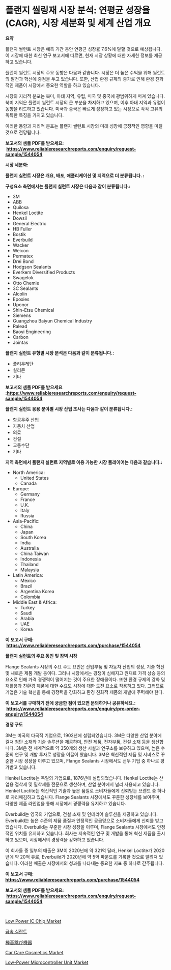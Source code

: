<p><h1>플랜지 씰링재 시장 분석: 연평균 성장율(CAGR), 시장 세분화 및 세계 산업 개요</h1></p><p><strong>요약</strong></p>
<p><p>플랜지 씰런트 시장은 예측 기간 동안 연평균 성장률 7.6%에 달할 것으로 예상됩니다. 이 시장에 대한 최신 연구 보고서에 따르면, 현재 시장 상황에 대한 자세한 정보를 제공하고 있습니다. </p><p>플랜지 씰런트 시장의 주요 동향은 다음과 같습니다. 시장은 더 높은 수익을 위해 씰런트의 발전과 혁신에 중점을 두고 있습니다. 또한, 산업 환경 규제의 증가로 인해 환경 친화적인 제품이 시장에서 중요한 역할을 하고 있습니다. </p><p>시장의 지리적 분포는 북미, 아태 지역, 유럽, 미국 및 중국에 광범위하게 퍼져 있습니다. 북미 지역은 플랜지 씰런트 시장의 큰 부분을 차지하고 있으며, 이후 아태 지역과 유럽이 동향을 리드하고 있습니다. 미국과 중국은 빠르게 성장하고 있는 시장으로 각각 고유의 독특한 특징을 가지고 있습니다. </p><p>이러한 동향과 지리적 분포는 플랜지 씰런트 시장의 미래 성장에 긍정적인 영향을 미칠 것으로 전망됩니다.</p></p>
<p><strong>보고서의 샘플 PDF를 받으세요: &nbsp;<a href="https://www.reliableresearchreports.com/enquiry/request-sample/1544054">https://www.reliableresearchreports.com/enquiry/request-sample/1544054</a></strong></p>
<p><strong>시장 세분화:</strong></p>
<p><strong> 플랜지 실런트 시장은 개요, 배포, 애플리케이션 및 지역으로 더 분류됩니다. :</strong></p>
<p><strong>구성요소 측면에서는 플랜지 실런트 시장은 다음과 같이 분류됩니다.:</strong></p>
<p><ul><li>3M</li><li>ABB</li><li>Quilosa</li><li>Henkel Loctite</li><li>Dowsil</li><li>General Electric</li><li>HB Fuller</li><li>Bostik</li><li>Everbuild</li><li>Wacker</li><li>Weicon</li><li>Permatex</li><li>Drei Bond</li><li>Hodgson Sealants</li><li>Everkem Diversified Products</li><li>Swagelok</li><li>Otto Chemie</li><li>3C Sealants</li><li>Alcolin</li><li>Epoxies</li><li>Uponor</li><li>Shin-Etsu Chemical</li><li>Siemens</li><li>Guangzhou Baiyun Chemical Industry</li><li>Ralead</li><li>Baoyi Engineering</li><li>Carbon</li><li>Jointas</li></ul></p>
<p><strong> 플랜지 실런트 유형별 시장 분석은 다음과 같이 분류됩니다.:</strong></p>
<p><ul><li>폴리우레탄</li><li>실리콘</li><li>기타</li></ul></p>
<p><strong>보고서의 샘플 PDF를 받으세요 :<a href="https://www.reliableresearchreports.com/enquiry/request-sample/1544054">https://www.reliableresearchreports.com/enquiry/request-sample/1544054</a></strong></p>
<p><strong> 플랜지 실런트 응용 분야별 시장 산업 조사는 다음과 같이 분류됩니다.:</strong></p>
<p><ul><li>항공우주 산업</li><li>자동차 산업</li><li>의료</li><li>건설</li><li>교통수단</li><li>기타</li></ul></p>
<p><strong>지역 측면에서 플랜지 실런트 지역별로 이용 가능한 시장 플레이어는 다음과 같습니다.:</strong></p>
<p><ul>
    <li>
        North America:
        <ul>
            <li>United States</li>
            <li>Canada</li>
        </ul>
    </li>
    <li>
        Europe:
        <ul>
            <li>Germany</li>
            <li>France</li>
            <li>U.K.</li>
            <li>Italy</li>
            <li>Russia</li>
        </ul>
    </li>
    <li>
        Asia-Pacific:
        <ul>
            <li>China</li>
            <li>Japan</li>
            <li>South Korea</li>
            <li>India</li>
            <li>Australia</li>
            <li>China Taiwan</li>
            <li>Indonesia</li>
            <li>Thailand</li>
            <li>Malaysia</li>
        </ul>
    </li>
    <li>
        Latin America:
        <ul>
            <li>Mexico</li>
            <li>Brazil</li>
            <li>Argentina Korea</li>
            <li>Colombia</li>
        </ul>
    </li>
    <li>
        Middle East & Africa:
        <ul>
            <li>Turkey</li>
            <li>Saudi</li>
            <li>Arabia</li>
            <li>UAE</li>
            <li>Korea</li>
        </ul>
    </li>
    </ul></p>
<p><strong>이 보고서 구매: &nbsp;<a href="https://www.reliableresearchreports.com/purchase/1544054">https://www.reliableresearchreports.com/purchase/1544054</a></strong></p>
<p><strong>플랜지 실런트의 주요 동인 및 장벽 시장</strong></p>
<p><p>Flange Sealants 시장의 주요 주도 요인은 산업부품 및 자동차 산업의 성장, 기술 혁신 및 새로운 제품 개발 등이다. 그러나 시장에서는 경쟁이 심해지고 원재료 가격 상승 등의 요소로 인해 가격 경쟁력이 떨어지는 것이 주요한 장애물이다. 또한 환경 규제의 강화 및 재활용과 친환경 제품에 대한 수요도 시장에 대한 도전 요소로 작용하고 있다. 그러므로 기업은 기술 혁신을 통해 경쟁력을 강화하고 환경 친화적 제품의 개발에 주력해야 한다.</p></p>
<p><strong>이 보고서를 구매하기 전에 궁금한 점이 있으면 문의하거나 공유하세요.: &nbsp;<a href="https://www.reliableresearchreports.com/enquiry/pre-order-enquiry/1544054">https://www.reliableresearchreports.com/enquiry/pre-order-enquiry/1544054</a></strong></p>
<p><strong>경쟁 구도</strong></p>
<p><p>3M는 미국의 다국적 기업으로, 1902년에 설립되었습니다. 3M은 다양한 산업 분야에 걸쳐 첨단 소재와 기술 솔루션을 제공하며, 안전 제품, 전자부품, 건설 소재 등을 생산합니다. 3M은 전 세계적으로 약 350개의 생산 시설과 연구소를 보유하고 있으며, 높은 수준의 연구 및 개발 투자로 성장을 이끌어 왔습니다. 3M은 혁신적인 제품 및 서비스로 꾸준한 시장 성장을 이루고 있으며, Flange Sealants 시장에서도 선두 기업 중 하나로 평가받고 있습니다.</p><p>Henkel Loctite는 독일의 기업으로, 1876년에 설립되었습니다. Henkel Loctite는 산업용 접착제 및 밀착제를 전문으로 생산하며, 산업 분야에서 널리 사용되고 있습니다. Henkel Loctite는 혁신적인 기술과 높은 품질로 소비자들에게 신뢰받는 브랜드 중 하나로 자리매김하고 있습니다. Flange Sealants 시장에서도 꾸준한 성장세를 보여주며, 다양한 제품 라인업을 통해 시장에서 경쟁력을 유지하고 있습니다.</p><p>Everbuild는 영국의 기업으로, 건설 소재 및 인테리어 솔루션을 제공하고 있습니다. Everbuild는 높은 수준의 제품 품질과 안정적인 공급망으로 소비자들에게 신뢰를 받고 있습니다. Everbuild는 꾸준한 시장 성장을 이루며, Flange Sealants 시장에서도 안정적인 위치를 유지하고 있습니다. 회사는 지속적인 연구 및 개발을 통해 혁신 제품을 출시하고 있으며, 시장에서의 경쟁력을 강화하고 있습니다.</p><p>이 회사들 중 일부의 매출은 3M이 2020년에 약 321억 달러, Henkel Loctite가 2020년에 약 20억 유로, Everbuild가 2020년에 약 5억 파운드를 기록한 것으로 알려져 있습니다. 이러한 매출은 시장에서의 성과를 나타내는 중요한 지표 중 하나로 간주됩니다.</p></p>
<p><strong>이 보고서 구매: &nbsp; <a href="https://www.reliableresearchreports.com/purchase/1544054">https://www.reliableresearchreports.com/purchase/1544054</a></strong></p>
<p><strong>보고서의 샘플 PDF를 받으세요: &nbsp;<a href="https://www.reliableresearchreports.com/enquiry/request-sample/1544054">https://www.reliableresearchreports.com/enquiry/request-sample/1544054</a></strong><strong></strong></p>
<p>&nbsp;</p>
<p><p><a href="https://github.com/abdelrhmankishk22/Market-Research-Report-List-3/blob/main/low-power-ic-chip-market.md">Low Power IC Chip Market</a></p><p><a href="https://github.com/vsckjg50460/Market-Research-Report-List-1/blob/main/594490713400.md">금속 실란트</a></p><p><a href="https://medium.com/@keithpiper1905/%E3%83%9D%E3%83%BC%E3%83%AB%E3%83%9C%E3%83%AB%E3%83%88%E7%94%A8%E5%85%B7%E3%81%AE%E5%B8%82%E5%A0%B4%E3%81%AF-%E5%B8%82%E5%A0%B4%E3%82%B7%E3%82%A7%E3%82%A2-%E3%82%B5%E3%82%A4%E3%82%BA-%E3%81%8A%E3%82%88%E3%81%B32031%E5%B9%B4%E3%81%BE%E3%81%A7%E3%81%AE%E4%BA%88%E6%B8%AC%E3%81%AB%E7%84%A6%E7%82%B9%E3%82%92%E5%BD%93%E3%81%A6%E3%81%A6%E3%81%84%E3%81%BE%E3%81%99-e040fb965a5c">棒高跳び機器</a></p><p><a href="https://issuu.com/reportprime-2/docs/car-care-cosmetics-market-size-2030.pptx">Car Care Cosmetics Market</a></p><p><a href="https://github.com/joannagoyvaerts/Market-Research-Report-List-2/blob/main/low-power-microcontroller-unit-market.md">Low-Power Microcontroller Unit Market</a></p></p>